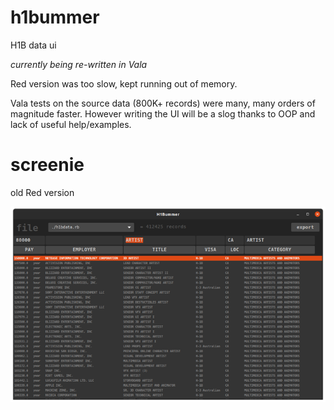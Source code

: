 # h1bummer

H1B data ui

*currently being re-written in Vala*

Red version was too slow, kept running out of memory. 

Vala tests on the source data (800K+ records) were many, many orders of magnitude faster. However writing the UI will be a slog thanks to OOP and lack of useful help/examples.

# screenie
old Red version

![screenie](210516_h1bummer_screenie_x700.png)

